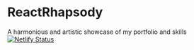 # ReactRhapsody
A harmonious and artistic showcase of my portfolio and skills
[![Netlify Status](https://api.netlify.com/api/v1/badges/33a69b4f-8c49-44df-a1b9-ed116a0ce6d4/deploy-status)](https://app.netlify.com/sites/reactrhapsody/deploys)
